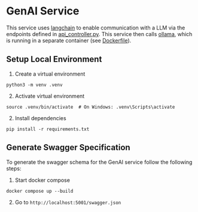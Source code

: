 # GenAI Service

This service uses [langchain](https://www.langchain.com) to enable communication with a LLM via the endpoints defined in [api_controller.py](controllers/api_controller.py). This service then calls [ollama](https://ollama.com), which is running in a separate container (see [Dockerfile](ollama/Dockerfile)).

## Setup Local Environment

1. Create a virtual environment

```
python3 -m venv .venv
```

2. Activate virtual environment

```
source .venv/bin/activate  # On Windows: .venv\Scripts\activate
```

2. Install dependencies

```
pip install -r requirements.txt
```

## Generate Swagger Specification

To generate the swagger schema for the GenAI service follow the following steps:

1. Start docker compose

```
docker compose up --build
```

2. Go to `http://localhost:5001/swagger.json`
